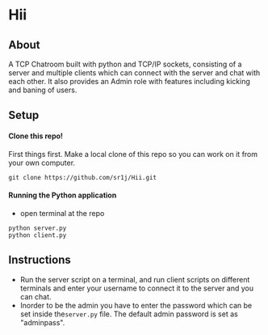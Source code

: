 # Hii
## About
A TCP Chatroom built with python and TCP/IP sockets, consisting of a server and multiple clients which can connect with the server and chat with each other. It also provides an Admin role with features including kicking and baning of users.

## Setup
#### Clone this repo!
First things first. Make a local clone of this repo so you can work on it from your own computer.
```
git clone https://github.com/sr1j/Hii.git
```
#### Running the Python application
- open terminal at the repo
```
python server.py
python client.py
```
## Instructions
- Run the server script on a terminal, and run client scripts on different terminals and enter your username to connect it
 to the server and you can chat.
 - Inorder to be the admin you have to enter the password which can be set inside the`server.py` file. The default admin password is set as "adminpass".
